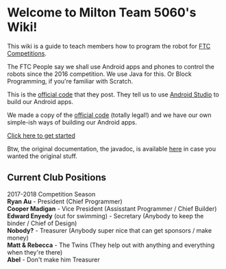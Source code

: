 # Welcome to Milton Team 5060's Wiki!
This wiki is a guide to teach members how to program the robot for [FTC Competitions](https://www.firstinspires.org/robotics/ftc).  

The FTC People say we shall use Android apps and phones to control the robots since the 2016 competition.  We use Java for this. Or Block Programming, if you're familiar with Scratch.

This is the [official code](https://github.com/ftctechnh/ftc_app) that they post. They tell us to use [Android Studio](https://developer.android.com/studio/index.html) to build our Android apps.

We made a copy of the [official code](https://github.com/MiltonStatic5060/ftc_app) (totally legal!) and we have our own simple-ish ways of building our Android apps.

[Click here to get started](/5060-tutorials/Getting-Started)

Btw, the original documentation, the javadoc, is available [here]() in case you wanted the original stuff.


## Current Club Positions

2017-2018 Competition Season  
**Ryan Au** - President (Chief Programmer)  
**Cooper Madigan** - Vice President (Assisstant Programmer / Chief Builder)  
**Edward Enyedy** (out for swimming) - Secretary (Anybody to keep the binder / Chief of Design)  
**Nobody?** - Treasurer (Anybody super nice that can get sponsors / make money)  
**Matt & Rebecca** - The Twins (They help out with anything and everything when they're there)  
**Abel** - Don't make him Treasurer  